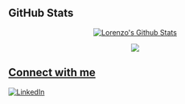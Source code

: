 ## GitHub Stats
<p align="center">
  <a href="https://github.com/lorenzo677">
    <img src="https://github-readme-stats.vercel.app/api?username=lorenzo677&count_private=true&show_icons=True&theme=dark&hide=issues,contribs" alt="Lorenzo's Github Stats"/></a>
</p>

<p align="center">
  <a href="https://github.com/lorenzo677">
    <img src="https://github-readme-stats.vercel.app/api/top-langs/?username=lorenzo677&layout=compact&show_icons=True&theme=dark"/>
</p>

## Connect with me
  
[![LinkedIn][linkedin-shield]][linkedin-url]

[linkedin-shield]: https://img.shields.io/badge/-LinkedIn-blue?style=flat&logo=linkedin
[linkedin-url]: https://www.linkedin.com/in/lorenzo-barsotti-205363245/

<!---
lorenzo677/lorenzo677 is a ✨ special ✨ repository because its `README.md` (this file) appears on your GitHub profile.
You can click the Preview link to take a look at your changes.
--->
